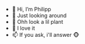 - 👋 Hi, I’m Philipp
- 👀 Just looking around
- 🌱 Ohh look a lil plant
- 💞️ I love it
- 📫 If you ask, i'll answer 🐵

<!---
philippdieng/philippdieng is a ✨ special ✨ repository because its `README.md` (this file) appears on your GitHub profile.
You can click the Preview link to take a look at your changes.
--->
